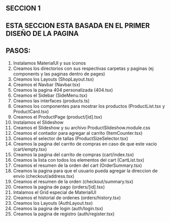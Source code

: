 ## SECCION 1
## ESTA SECCION ESTA BASADA EN EL PRIMER DISEÑO DE LA PAGINA
## PASOS:
1. Instalamos MaterialUI y sus iconos 
2. Creamos los directorios con sus respectivas carpetas y paginas (ej components y las paginas dentro de pages)
3. Creamos los Layouts (ShopLayout.tsx)
4. Creamos el Navbar (Navbar.tsx)
5. Creamos la pagina 404 personalizada (404.tsx)
6. Creamos el Sidebar (SideMenu.tsx)
7. Creamos las interfaces (products.ts)
8. Creamos los componentes para mostrar los productos (ProductList.tsx y ProductCard.tsx)
9. Creamos el ProductPage (product/[id].tsx)
10. Instalamos el Slideshow
11. Creamos el Slideshow y su archivo ProductSlideshow.module.css
12. Creamos el contador para agregar al carrito (ItemCounter.tsx)
13. Creamos el selector de tallas (ProductSizeSelector.tsx)
14. Creamos la pagina del carrito de compras en caso de que este vacio (cart/empty.tsx)
15. Creamos la pagina del carrito de compras (cart/index.tsx)
16. Creamos la lista con todos los elementos del cart (CartList.tsx)
17. Creamos el resumen de la orden del cart (OrderSummary.tsx)
18. Creamos la pagina para que el usuario pueda agregar la direccion de envio (checkout/address.tsx)
19. Creamos el resumen de la orden (checkout/summary.tsx)
20. Creamos la pagina de pago (orders/[id].tsx)
21. Intalamos el Grid especial de MaterialUI
22. Creamos el historial de ordenes (orders/history.tsx)
23. Creamos los Layouts (AuthLayout.tsx)
24. Creamos la pagina de login (auth/login.tsx)
25. Creamos la pagina de registro (auth/register.tsx)